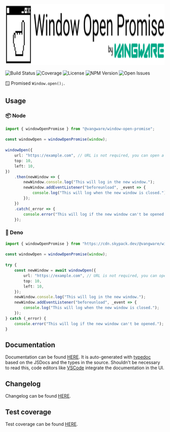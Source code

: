 <img alt="Vangware's Window Open Promise" src="./logo.svg" height="192" />

![Build Status][build-status-badge] ![Coverage][coverage-badge]
![License][license-badge] ![NPM Version][npm-version-badge]
![Open Issues][open-issues-badge]

🪟 Promised `Window.open();`.

## Usage

### 📦 Node

```typescript
import { windowOpenPromise } from "@vangware/window-open-promise";

const windowOpen = windowOpenPromise(window);

windowOpen({
	url: "https://example.com", // URL is not required, you can open a blank window
	top: 10,
	left: 10,
})
	.then(newWindow => {
		newWindow.console.log("This will log in the new window.");
		newWindow.addEventListener("beforeunload", _event => {
			console.log("This will log when the new window is closed.");
		});
	})
	.catch(_error => {
		console.error("This will log if the new window can't be opened.");
	});
```

### 🦕 Deno

```typescript
import { windowOpenPromise } from "https://cdn.skypack.dev/@vangware/window-open-promise?dts";

const windowOpen = windowOpenPromise(window);

try {
	const newWindow = await windowOpen({
		url: "https://example.com", // URL is not required, you can open a blank window
		top: 10,
		left: 10,
	});
	newWindow.console.log("This will log in the new window.");
	newWindow.addEventListener("beforeunload", _event => {
		console.log("This will log when the new window is closed.");
	});
} catch (_error) {
	console.error("This will log if the new window can't be opened.");
}
```

## Documentation

Documentation can be found [HERE][documentation]. It is auto-generated with
[typedoc][typedoc] based on the JSDocs and the types in the source. Shouldn't be
necessary to read this, code editors like [VSCode][vscode] integrate the
documentation in the UI.

## Changelog

Changelog can be found [HERE][changelog].

## Test coverage

Test coverage can be found [HERE][coverage].

<!-- Reference -->

[build-status-badge]:
	https://img.shields.io/github/workflow/status/vangware/window-open-promise/Test.svg?style=for-the-badge&labelColor=666&color=0a8&link=https://github.com/vangware/window-open-promise/actions
[changelog]:
	https://github.com/vangware/window-open-promise/blob/main/CHANGELOG.md
[coverage-badge]:
	https://img.shields.io/coveralls/github/vangware/window-open-promise.svg?style=for-the-badge&labelColor=666&color=0a8&link=https://coveralls.io/github/vangware/window-open-promise
[coverage]: https://coveralls.io/github/vangware/window-open-promise
[documentation]: https://window-open-promise.vangware.com
[license-badge]:
	https://img.shields.io/npm/l/@vangware/window-open-promise.svg?style=for-the-badge&labelColor=666&color=0a8&link=https://github.com/vangware/window-open-promise/blob/main/LICENSE
[npm-version-badge]:
	https://img.shields.io/npm/v/@vangware/window-open-promise.svg?style=for-the-badge&labelColor=666&color=0a8&link=https://npm.im/@vangware/window-open-promise
[open-issues-badge]:
	https://img.shields.io/github/issues/vangware/window-open-promise.svg?style=for-the-badge&labelColor=666&color=0a8&link=https://github.com/vangware/window-open-promise/issues
[typedoc]: https://typedoc.org/
[vscode]: https://code.visualstudio.com/
